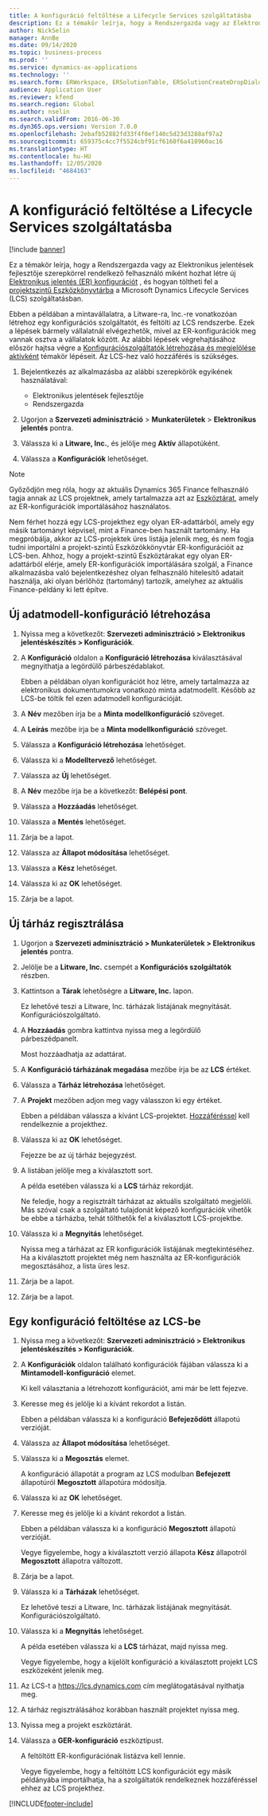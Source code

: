 ```yaml
---
title: A konfiguráció feltöltése a Lifecycle Services szolgáltatásba
description: Ez a témakör leírja, hogy a Rendszergazda vagy az Elektronikus jelentések fejlesztője szerepkörrel rendelkező felhasználó miként hozhat létre új Elektronikus jelentés (ER) konfigurációt, és töltheti fel a Microsoft Dynamics Lifecycle Services (LCS) szolgáltatásba.
author: NickSelin
manager: AnnBe
ms.date: 09/14/2020
ms.topic: business-process
ms.prod: ''
ms.service: dynamics-ax-applications
ms.technology: ''
ms.search.form: ERWorkspace, ERSolutionTable, ERSolutionCreateDropDialog, ERDataModelDesigner, ERDataModelContentsItemCreationDialog, ERSolutionRepositoryTable, ERSolutionRepositoryCreateDropDialog, ERSolutionImport
audience: Application User
ms.reviewer: kfend
ms.search.region: Global
ms.author: nselin
ms.search.validFrom: 2016-06-30
ms.dyn365.ops.version: Version 7.0.0
ms.openlocfilehash: 2ebafb52882fd33f4f0ef140c5d23d3288af97a2
ms.sourcegitcommit: 659375c4cc7f5524cbf91cf6160f6a410960ac16
ms.translationtype: HT
ms.contentlocale: hu-HU
ms.lasthandoff: 12/05/2020
ms.locfileid: "4684163"
---
```

# <a name="upload-a-configuration-into-lifecycle-services"></a>A konfiguráció feltöltése a Lifecycle Services szolgáltatásba

[!include [banner](../../includes/banner.md)]

Ez a témakör leírja, hogy a Rendszergazda vagy az Elektronikus jelentések fejlesztője szerepkörrel rendelkező felhasználó miként hozhat létre új [Elektronikus jelentés (ER) konfigurációt](../general-electronic-reporting.md#Configuration) , és hogyan töltheti fel a [projektszintű Eszközkönyvtárba](../../lifecycle-services/asset-library.md) a Microsoft Dynamics Lifecycle Services (LCS) szolgáltatásban.

Ebben a példában a mintavállalatra, a Litware-ra, Inc.-re vonatkozóan létrehoz egy konfigurációs szolgáltatót, és feltölti az LCS rendszerbe. Ezek a lépések bármely vállalatnál elvégezhetők, mivel az ER-konfigurációk meg vannak osztva a vállalatok között. Az alábbi lépések végrehajtásához először hajtsa végre a [Konfigurációszolgáltatók létrehozása és megjelölése aktívként](er-configuration-provider-mark-it-active-2016-11.md) témakör lépéseit. Az LCS-hez való hozzáférés is szükséges.

1. Bejelentkezés az alkalmazásba az alábbi szerepkörök egyikének használatával:

    - Elektronikus jelentések fejlesztője
    - Rendszergazda

2. Ugorjon a **Szervezeti adminisztráció** \> **Munkaterületek** \> **Elektronikus jelentés** pontra.
3. Válassza ki a **Litware, Inc.**, és jelölje meg **Aktív** állapotúként.
4. Válassza a **Konfigurációk** lehetőséget.

<a name="accessconditions"></a>
> [!NOTE]
> Győződjön meg róla, hogy az aktuális Dynamics 365 Finance felhasználó tagja annak az LCS projektnek, amely tartalmazza azt az [Eszköztárat](../../lifecycle-services/asset-library.md#asset-library-support), amely az ER-konfigurációk importálásához használatos.
>
> Nem férhet hozzá egy LCS-projekthez egy olyan ER-adattárból, amely egy másik tartományt képvisel, mint a Finance-ben használt tartomány. Ha megpróbálja, akkor az LCS-projektek üres listája jelenik meg, és nem fogja tudni importálni a projekt-szintű Eszközökkönyvtár ER-konfigurációit az LCS-ben. Ahhoz, hogy a projekt-szintű Eszköztárakat egy olyan ER-adattárból elérje, amely ER-konfigurációk importálására szolgál, a Finance alkalmazásba való bejelentkezéshez olyan felhasználó hitelesítő adatait használja, aki olyan bérlőhöz (tartomány) tartozik, amelyhez az aktuális Finance-példány ki lett építve.

## <a name="create-a-new-data-model-configuration"></a>Új adatmodell-konfiguráció létrehozása

1. Nyissa meg a következőt: **Szervezeti adminisztráció \> Elektronikus jelentéskészítés \> Konfigurációk**.
2. A **Konfiguráció** oldalon a **Konfiguráció létrehozása** kiválasztásával megnyithatja a legördülő párbeszédablakot.

    Ebben a példában olyan konfigurációt hoz létre, amely tartalmazza az elektronikus dokumentumokra vonatkozó minta adatmodellt. Később az LCS-be töltik fel ezen adatmodell konfigurációját.

3. A **Név** mezőben írja be a **Minta modellkonfiguráció** szöveget.
4. A **Leírás** mezőbe írja be a **Minta modellkonfiguráció** szöveget.
5. Válassza a **Konfiguráció létrehozása** lehetőséget.
6. Válassza ki a **Modelltervező** lehetőséget.
7. Válassza az **Új** lehetőséget.
8. A **Név** mezőbe írja be a következőt: **Belépési pont**.
9. Válassza a **Hozzáadás** lehetőséget.
10. Válassza a **Mentés** lehetőséget.
11. Zárja be a lapot.
12. Válassza az **Állapot módosítása** lehetőséget.
13. Válassza a **Kész** lehetőséget.
14. Válassza ki az **OK** lehetőséget.
15. Zárja be a lapot.

## <a name="register-a-new-repository"></a>Új tárház regisztrálása

1. Ugorjon a **Szervezeti adminisztráció \> Munkaterületek \> Elektronikus jelentés** pontra.

2. Jelölje be a **Litware, Inc.** csempét a **Konfigurációs szolgáltatók** részben.

3. Kattintson a **Tárak** lehetőségre a **Litware, Inc.** lapon.

    Ez lehetővé teszi a Litware, Inc. tárházak listájának megnyitását. Konfigurációszolgáltató.

4. A **Hozzáadás** gombra kattintva nyissa meg a legördülő párbeszédpanelt.

    Most hozzáadhatja az adattárat.

5. A **Konfiguráció tárházának megadása** mezőbe írja be az **LCS** értéket.
6. Válassza a **Tárház létrehozása** lehetőséget.
7. A **Projekt** mezőben adjon meg vagy válasszon ki egy értéket.

    Ebben a példában válassza a kívánt LCS-projektet. [Hozzáféréssel](#accessconditions) kell rendelkeznie a projekthez.

8. Válassza ki az **OK** lehetőséget.

    Fejezze be az új tárház bejegyzést.

9. A listában jelölje meg a kiválasztott sort.

    A példa esetében válassza ki a **LCS** tárház rekordját.

    Ne feledje, hogy a regisztrált tárházat az aktuális szolgáltató megjelöli. Más szóval csak a szolgáltató tulajdonát képező konfigurációk vihetők be ebbe a tárházba, tehát tölthetők fel a kiválasztott LCS-projektbe.

10. Válassza ki a **Megnyitás** lehetőséget.

    Nyissa meg a tárházat az ER konfigurációk listájának megtekintéséhez. Ha a kiválasztott projektet még nem használta az ER-konfigurációk megosztásához, a lista üres lesz.

11. Zárja be a lapot.
12. Zárja be a lapot.

## <a name="upload-a-configuration-into-lcs"></a>Egy konfiguráció feltöltése az LCS-be

1. Nyissa meg a következőt: **Szervezeti adminisztráció \> Elektronikus jelentéskészítés \> Konfigurációk**.
2. A **Konfigurációk** oldalon található konfigurációk fájában válassza ki a **Mintamodell-konfiguráció** elemet.

    Ki kell választania a létrehozott konfigurációt, ami már be lett fejezve.

3. Keresse meg és jelölje ki a kívánt rekordot a listán.

    Ebben a példában válassza ki a konfiguráció **Befejeződött** állapotú verzióját.

4. Válassza az **Állapot módosítása** lehetőséget.
5. Válassza ki a **Megosztás** elemet.

    A konfiguráció állapotát a program az LCS modulban **Befejezett** állapotúról **Megosztott** állapotúra módosítja.

6. Válassza ki az **OK** lehetőséget.
7. Keresse meg és jelölje ki a kívánt rekordot a listán.

    Ebben a példában válassza ki a konfiguráció **Megosztott** állapotú verzióját.

    Vegye figyelembe, hogy a kiválasztott verzió állapota **Kész** állapotról **Megosztott** állapotra változott.

8. Zárja be a lapot.
9. Válassza ki a **Tárházak** lehetőséget.

    Ez lehetővé teszi a Litware, Inc. tárházak listájának megnyitását. Konfigurációszolgáltató.

10. Válassza ki a **Megnyitás** lehetőséget.

    A példa esetében válassza ki a **LCS** tárházat, majd nyissa meg.

    Vegye figyelembe, hogy a kijelölt konfiguráció a kiválasztott projekt LCS eszközeként jelenik meg.

11. Az LCS-t a <https://lcs.dynamics.com> cím meglátogatásával nyithatja meg.
12. A tárház regisztrálásához korábban használt projektet nyissa meg.
13. Nyissa meg a projekt eszköztárát.
14. Válassza a **GER-konfiguráció** eszköztípust.

    A feltöltött ER-konfigurációnak listázva kell lennie.

    Vegye figyelembe, hogy a feltöltött LCS konfigurációt egy másik példányába importálhatja, ha a szolgáltatók rendelkeznek hozzáféréssel ehhez az LCS projekthez.


[!INCLUDE[footer-include](../../../../includes/footer-banner.md)]